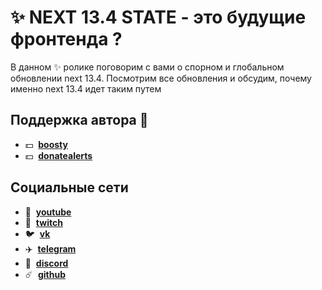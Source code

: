# ✨ NEXT 13.4 STATE - это будущие фронтенда ?

В данном ✨ ролике поговорим с вами о спорном и глобальном обновлении next 13.4. Посмотрим все обновления и обсудим, почему именно next 13.4 идет таким путем


## Поддержка автора 🧊
- 💵 &nbsp;**[boosty](https://boosty.to/siberiacancode)**
- 💵 &nbsp;**[donatealerts](https://www.donationalerts.com/r/siberiacancode)**

## Социальные сети
- :popcorn: &nbsp;**[youtube](https://www.youtube.com/c/SIBERIACANCODE)**
- :popcorn: &nbsp;**[twitch](https://www.twitch.tv/siberiacancode)**
- :bird: &nbsp;**[vk](https://vk.com/siberiacancode)**
- :airplane: &nbsp;**[telegram](https://t.me/siberiacancode)**
- :robot: &nbsp;**[discord](https://discord.gg/UsM4F9h6hn)**
- :comet: &nbsp;**[github](https://github.com/debabin)**

